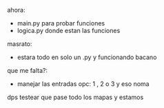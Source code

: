 ahora: 
- main.py para probar funciones
- logica.py donde estan las funciones 

masrato: 
- estara todo en solo un .py y funcionando bacano

que me falta?: 
- manejar las entradas opc: 1 , 2 o 3 y eso noma

dps testear que pase todo los mapas y estamos 
